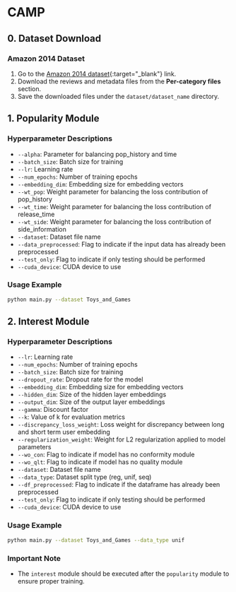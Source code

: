 # CAMP

## 0. Dataset Download

### Amazon 2014 Dataset

1. Go to the [Amazon 2014 dataset](https://cseweb.ucsd.edu/~jmcauley/datasets/amazon/links.html){:target="_blank"} link.
2. Download the reviews and metadata files from the **Per-category files** section.
3. Save the downloaded files under the `dataset/dataset_name` directory.

## 1. Popularity Module

### Hyperparameter Descriptions

- `--alpha`: Parameter for balancing pop_history and time
- `--batch_size`: Batch size for training
- `--lr`: Learning rate
- `--num_epochs`: Number of training epochs
- `--embedding_dim`: Embedding size for embedding vectors
- `--wt_pop`: Weight parameter for balancing the loss contribution of pop_history
- `--wt_time`: Weight parameter for balancing the loss contribution of release_time
- `--wt_side`: Weight parameter for balancing the loss contribution of side_information
- `--dataset`: Dataset file name
- `--data_preprocessed`: Flag to indicate if the input data has already been preprocessed
- `--test_only`: Flag to indicate if only testing should be performed
- `--cuda_device`: CUDA device to use

### Usage Example

```bash
python main.py --dataset Toys_and_Games
```

## 2. Interest Module

### Hyperparameter Descriptions

- `--lr`: Learning rate
- `--num_epochs`: Number of training epochs
- `--batch_size`: Batch size for training
- `--dropout_rate`: Dropout rate for the model
- `--embedding_dim`: Embedding size for embedding vectors
- `--hidden_dim`: Size of the hidden layer embeddings
- `--output_dim`: Size of the output layer embeddings
- `--gamma`: Discount factor
- `--k`: Value of k for evaluation metrics
- `--discrepancy_loss_weight`: Loss weight for discrepancy between long and short term user embedding
- `--regularization_weight`: Weight for L2 regularization applied to model parameters
- `--wo_con`: Flag to indicate if model has no conformity module
- `--wo_qlt`: Flag to indicate if model has no quality module
- `--dataset`: Dataset file name
- `--data_type`: Dataset split type (reg, unif, seq)
- `--df_preprocessed`: Flag to indicate if the dataframe has already been preprocessed
- `--test_only`: Flag to indicate if only testing should be performed
- `--cuda_device`: CUDA device to use

### Usage Example

```bash
python main.py --dataset Toys_and_Games --data_type unif
```

### Important Note
- The `interest` module should be executed after the `popularity` module to ensure proper training.

